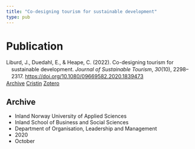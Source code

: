 ```yaml
---
title: "Co-designing tourism for sustainable development"
type: pub
---
```

<h1>Publication</h1>
<article id="csl-bib-container-K9EAXXQ9" class="csl-bib-container">
  <div class="csl-bib-body" style="line-height: 1.35; padding-left: 1em; text-indent:-1em;">
  <div class="csl-entry">Liburd, J., Duedahl, E., &amp; Heape, C. (2022). Co-designing tourism for sustainable development. <i>Journal of Sustainable Tourism</i>, <i>30</i>(10), 2298&#x2013;2317. <a href="https://doi.org/10.1080/09669582.2020.1839473">https://doi.org/10.1080/09669582.2020.1839473</a></div>
</div>
  <div class="csl-bib-buttons">
    <a href="#taxonomy-article-K9EAXXQ9" class="csl-bib-button">Archive</a>
    <a href="https://app.cristin.no/results/show.jsf?id=1843781" alt="Cristin URL" class="csl-bib-button">Cristin</a>
    <a href="http://zotero.org/groups/5022929/items/K9EAXXQ9" alt="Zotero URL" class="csl-bib-button">Zotero</a>
  </div>
  <div id="csl-bib-meta-container-K9EAXXQ9"></div>
</article>
<div id="csl-bib-meta-K9EAXXQ9" class="csl-bib-meta">
  <article id="taxonomy-article-K9EAXXQ9" class="taxonomy-article">
    <h1>Archive</h1>
    <ul>
      <li>Inland Norway University of Applied Sciences</li>
      <li>Inland School of Business and Social Sciences</li>
      <li>Department of Organisation, Leadership and Management</li>
      <li>2020</li>
      <li>October</li>
    </ul>
  </article>
</div>
